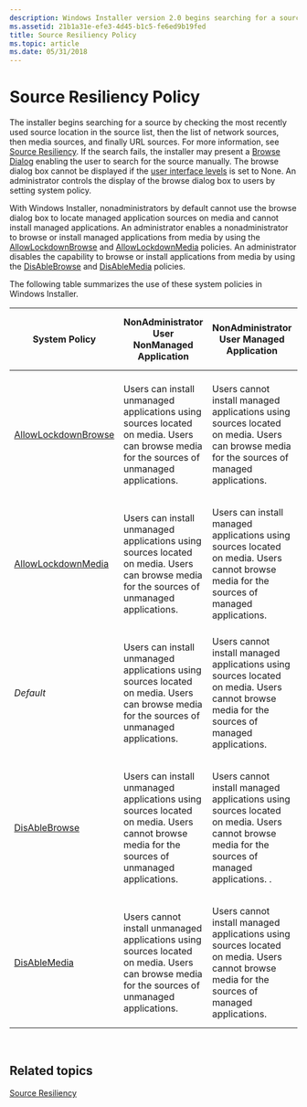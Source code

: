 ```yaml
---
description: Windows Installer version 2.0 begins searching for a source by checking the most recently used source location in the source list, then the list of network sources, then media sources, and finally URL sources.
ms.assetid: 21b1a31e-efe3-4d45-b1c5-fe6ed9b19fed
title: Source Resiliency Policy
ms.topic: article
ms.date: 05/31/2018
---
```


# Source Resiliency Policy

The installer begins searching for a source by checking the most recently used source location in the source list, then the list of network sources, then media sources, and finally URL sources. For more information, see [Source Resiliency](source-resiliency.md). If the search fails, the installer may present a [Browse Dialog](browse-dialog.md) enabling the user to search for the source manually. The browse dialog box cannot be displayed if the [user interface levels](user-interface-levels.md) is set to None. An administrator controls the display of the browse dialog box to users by setting system policy.

With Windows Installer, nonadministrators by default cannot use the browse dialog box to locate managed application sources on media and cannot install managed applications. An administrator enables a nonadministrator to browse or install managed applications from media by using the [AllowLockdownBrowse](allowlockdownbrowse.md) and [AllowLockdownMedia](allowlockdownmedia.md) policies. An administrator disables the capability to browse or install applications from media by using the [DisAbleBrowse](disablebrowse.md) and [DisAbleMedia](disablemedia.md) policies.

The following table summarizes the use of these system policies in Windows Installer.



| System Policy                                  | NonAdministrator User NonManaged Application                                                                                                             | NonAdministrator User Managed Application                                                                                                                 | Administrator Managed Application NonManaged Application                                                                                               |
|------------------------------------------------|----------------------------------------------------------------------------------------------------------------------------------------------------------|-----------------------------------------------------------------------------------------------------------------------------------------------------------|--------------------------------------------------------------------------------------------------------------------------------------------------------|
| [AllowLockdownBrowse](allowlockdownbrowse.md) | Users can install unmanaged applications using sources located on media. Users can browse media for the sources of unmanaged applications.<br/>    | Users cannot install managed applications using sources located on media. Users can browse media for the sources of managed applications.<br/>      | Administrators can install applications using sources located on media. Administrators can browse media for the sources of applications.<br/>    |
| [AllowLockdownMedia](allowlockdownmedia.md)   | Users can install unmanaged applications using sources located on media. Users can browse media for the sources of unmanaged applications.<br/>    | Users can install managed applications using sources located on media. Users cannot browse media for the sources of managed applications.<br/>      | Administrators can install applications using sources located on media. Administrators can browse media for the sources of applications.<br/>    |
| *Default*                                      | Users can install unmanaged applications using sources located on media. Users can browse media for the sources of unmanaged applications.<br/>    | Users cannot install managed applications using sources located on media. Users cannot browse media for the sources of managed applications.<br/>   | Administrators can install applications using sources located on media. Administrators can browse media for the sources of applications.<br/>    |
| [DisAbleBrowse](disablebrowse.md)             | Users can install unmanaged applications using sources located on media. Users cannot browse media for the sources of unmanaged applications.<br/> | Users cannot install managed applications using sources located on media. Users cannot browse media for the sources of managed applications. .<br/> | Administrators can install applications using sources located on media. Administrators cannot browse media for the sources of applications.<br/> |
| [DisAbleMedia](disablemedia.md)               | Users cannot install unmanaged applications using sources located on media. Users can browse media for the sources of unmanaged applications.<br/> | Users cannot install managed applications using sources located on media. Users cannot browse media for the sources of managed applications.<br/>   | Administrators cannot install applications using sources located on media. Administrators can browse media for the sources of applications.<br/> |



 

## Related topics

<dl> <dt>

[Source Resiliency](source-resiliency.md)
</dt> </dl>

 

 





